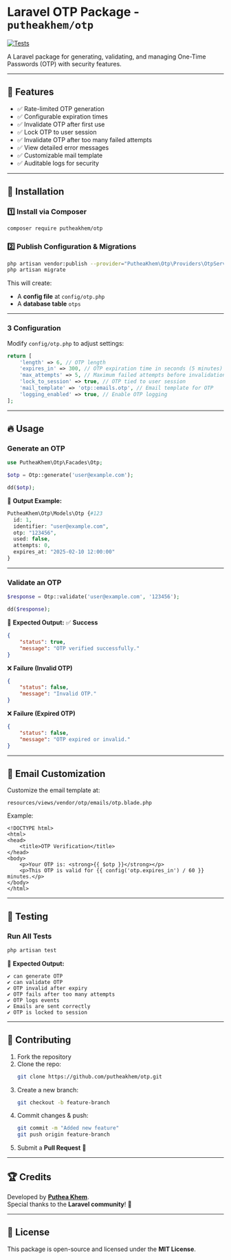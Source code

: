 # Laravel OTP Package - `putheakhem/otp`

[![Tests](https://github.com/putheakhem/otp/actions/workflows/tests.yml/badge.svg)](https://github.com/putheakhem/otp/actions/workflows/tests.yml)

A Laravel package for generating, validating, and managing One-Time Passwords (OTP) with security features.

---

## 📌 Features
- ✅ Rate-limited OTP generation
- ✅ Configurable expiration times
- ✅ Invalidate OTP after first use
- ✅ Lock OTP to user session
- ✅ Invalidate OTP after too many failed attempts
- ✅ View detailed error messages
- ✅ Customizable mail template
- ✅ Auditable logs for security

---

## 🔧 Installation

### 1️⃣ Install via Composer
```sh
composer require putheakhem/otp
```

### 2️⃣ Publish Configuration & Migrations
```sh
php artisan vendor:publish --provider="PutheaKhem\Otp\Providers\OtpServiceProvider"
php artisan migrate
```

This will create:
- A **config file** at `config/otp.php`
- A **database table** `otps`

---

### **3 Configuration**

Modify `config/otp.php` to adjust settings:

```php
return [
    'length' => 6, // OTP length
    'expires_in' => 300, // OTP expiration time in seconds (5 minutes)
    'max_attempts' => 5, // Maximum failed attempts before invalidation
    'lock_to_session' => true, // OTP tied to user session
    'mail_template' => 'otp::emails.otp', // Email template for OTP
    'logging_enabled' => true, // Enable OTP logging
];
```

---

## 🔥 Usage

### **Generate an OTP**
```php
use PutheaKhem\Otp\Facades\Otp;

$otp = Otp::generate('user@example.com');

dd($otp);
```

📌 **Output Example:**
```php
PutheaKhem\Otp\Models\Otp {#123
  id: 1,
  identifier: "user@example.com",
  otp: "123456",
  used: false,
  attempts: 0,
  expires_at: "2025-02-10 12:00:00"
}
```

---

### **Validate an OTP**
```php
$response = Otp::validate('user@example.com', '123456');

dd($response);
```

📌 **Expected Output:**
✅ **Success**
```json
{
    "status": true,
    "message": "OTP verified successfully."
}
```

❌ **Failure (Invalid OTP)**
```json
{
    "status": false,
    "message": "Invalid OTP."
}
```

❌ **Failure (Expired OTP)**
```json
{
    "status": false,
    "message": "OTP expired or invalid."
}
```

---

## 📩 Email Customization
Customize the email template at:
```
resources/views/vendor/otp/emails/otp.blade.php
```

Example:

```blade
<!DOCTYPE html>
<html>
<head>
    <title>OTP Verification</title>
</head>
<body>
    <p>Your OTP is: <strong>{{ $otp }}</strong></p>
    <p>This OTP is valid for {{ config('otp.expires_in') / 60 }} minutes.</p>
</body>
</html>
```

---

## 🔬 Testing

### **Run All Tests**
```sh
php artisan test
```

📌 **Expected Output:**
```
✔ can generate OTP
✔ can validate OTP
✔ OTP invalid after expiry
✔ OTP fails after too many attempts
✔ OTP logs events
✔ Emails are sent correctly
✔ OTP is locked to session
```

---

## 📢 Contributing
1. Fork the repository
2. Clone the repo:
   ```sh
   git clone https://github.com/putheakhem/otp.git
   ```
3. Create a new branch:
   ```sh
   git checkout -b feature-branch
   ```
4. Commit changes & push:
   ```sh
   git commit -m "Added new feature"
   git push origin feature-branch
   ```
5. Submit a **Pull Request** 🚀

---

## 🏆 Credits
Developed by **[Puthea Khem](https://github.com/putheakhem)**.  
Special thanks to the **Laravel community**! 🎉

---

## 📜 License
This package is open-source and licensed under the **MIT License**.

